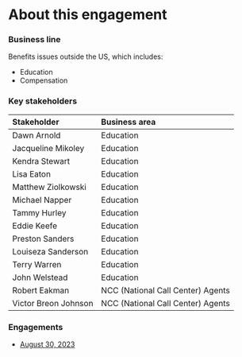# About this engagement

### Business line

Benefits issues outside the US, which includes:

- Education
- Compensation

### Key stakeholders

|Stakeholder|Business area|
|:--|:--|
|Dawn Arnold|Education|
|Jacqueline Mikoley|Education|
|Kendra Stewart|Education|
|Lisa Eaton|Education|
|Matthew Ziolkowski|Education|
|Michael Napper|Education|
|Tammy Hurley|Education|
|Eddie Keefe|Education|
|Preston Sanders|Education|
|Louiseza Sanderson|Education|
|Terry Warren|Education|
|John Welstead|Education|
|Robert Eakman|NCC (National Call Center) Agents|
|Victor Breon Johnson|NCC (National Call Center) Agents|

### Engagements

* [August 30, 2023](https://github.com/department-of-veterans-affairs/va.gov-team/blob/master/products/ask-va/research/Business%20line%20engagement/Benefits%20issues%20outside%20US/August%2030%2C%202023.md)
